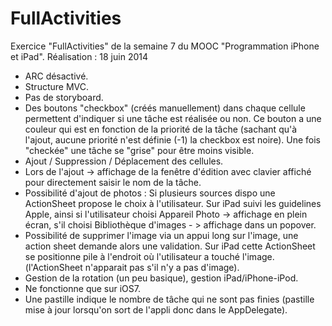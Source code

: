 # FullActivities
Exercice "FullActivities" de la semaine 7 du MOOC "Programmation iPhone et iPad". Réalisation : 18 juin 2014

- ARC désactivé.
- Structure MVC.
- Pas de storyboard.
- Des boutons "checkbox" (créés manuellement) dans chaque cellule permettent d'indiquer si une tâche est réalisée ou non. Ce bouton a une couleur qui est en fonction de la priorité de la tâche (sachant qu'à l'ajout, aucune priorité n'est définie (-1) la checkbox est noire). Une fois "checkée" une tâche se "grise" pour être moins visible.
- Ajout / Suppression / Déplacement des cellules.
- Lors de l'ajout -> affichage de la fenêtre d'édition avec clavier affiché pour directement saisir le nom de la tâche.
- Possibilité d'ajout de photos : Si plusieurs sources dispo une ActionSheet propose le choix à l'utilisateur. Sur iPad suivi les guidelines Apple, ainsi si l'utilisateur choisi Appareil Photo -> affichage en plein écran, s'il choisi Bibliothèque d'images - > affichage dans un popover.
- Possibilité de supprimer l'image via un appui long sur l'image, une action sheet demande alors une validation. Sur iPad cette ActionSheet se positionne pile à l'endroit où l'utilisateur a touché l'image. (l'ActionSheet n'apparait pas s'il n'y a pas d'image).
- Gestion de la rotation (un peu basique), gestion iPad/iPhone-iPod.
- Ne fonctionne que sur iOS7.
- Une pastille indique le nombre de tâche qui ne sont pas finies (pastille mise à jour lorsqu'on sort de l'appli donc dans le AppDelegate).
